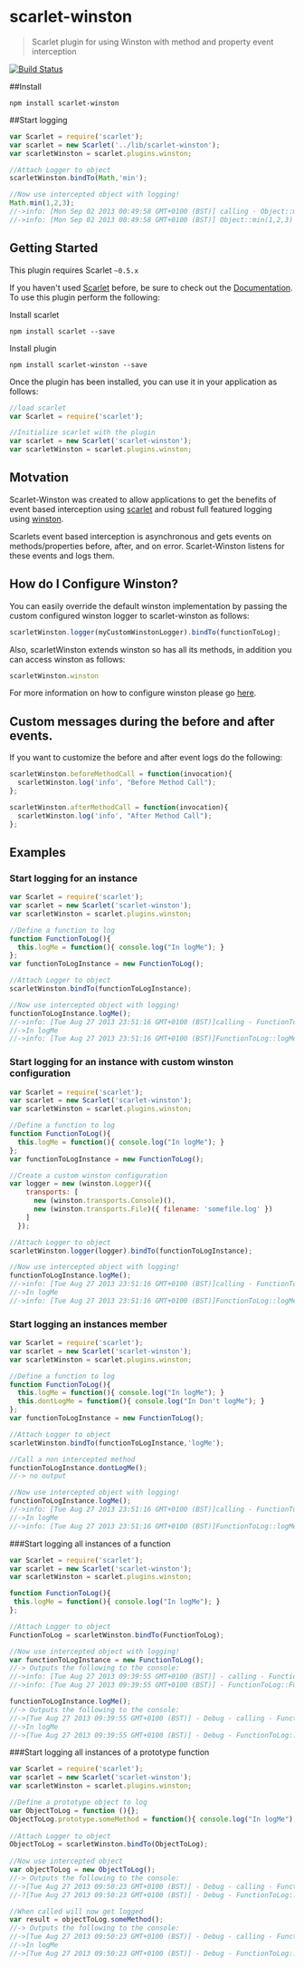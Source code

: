 scarlet-winston
===============

> Scarlet plugin for using Winston with method and property event interception

[![Build Status](https://travis-ci.org/scarletjs/scarlet-winston.png?branch=master)](https://travis-ci.org/scarletjs/scarlet-winston)

##Install

`npm install scarlet-winston`

##Start logging

```javascript
var Scarlet = require('scarlet');
var scarlet = new Scarlet('../lib/scarlet-winston');
var scarletWinston = scarlet.plugins.winston;

//Attach Logger to object
scarletWinston.bindTo(Math,'min');

//Now use intercepted object with logging!
Math.min(1,2,3);
//->info: [Mon Sep 02 2013 00:49:58 GMT+0100 (BST)] calling - Object::min(1,2,3)
//->info: [Mon Sep 02 2013 00:49:58 GMT+0100 (BST)] Object::min(1,2,3) - returned:1 - execution time(0:0:0.0)
```

## Getting Started
This plugin requires Scarlet `~0.5.x`

If you haven't used [Scarlet](https://github.com/scarletjs/scarlet) before, be sure to check out the [Documentation](https://github.com/scarletjs/scarlet).  To use this plugin perform the following:

Install scarlet
```shell
npm install scarlet --save
```

Install plugin
```shell
npm install scarlet-winston --save
```

Once the plugin has been installed, you can use it in your application as follows:

```js
//load scarlet
var Scarlet = require('scarlet');

//Initialize scarlet with the plugin
var scarlet = new Scarlet('scarlet-winston');
var scarletWinston = scarlet.plugins.winston;
```

## Motvation

Scarlet-Winston was created to allow applications to get the benefits of event based interception using [scarlet](https://github.com/scarletjs/scarlet) and robust full featured logging using [winston](https://github.com/flatiron/winston).

Scarlets event based interception is asynchronous and gets events on methods/properties before, after, and on error. Scarlet-Winston listens for these events and logs them.

## How do I Configure Winston?

You can easily override the default winston implementation by passing the custom configured winston logger to scarlet-winston as follows:

```javascript
scarletWinston.logger(myCustomWinstonLogger).bindTo(functionToLog);
```

Also, scarletWinston extends winston so has all its methods, in addition you can access winston as follows:

```javascript
scarletWinston.winston
```

For more information on how to configure winston please go [here](https://github.com/flatiron/winston).

## Custom messages during the before and after events.

If you want to customize the before and after event logs do the following:

```javascript
scarletWinston.beforeMethodCall = function(invocation){
  scarletWinston.log('info', "Before Method Call");
};

scarletWinston.afterMethodCall = function(invocation){
  scarletWinston.log('info', "After Method Call");
};
```

## Examples


### Start logging for an instance

```javascript
var Scarlet = require('scarlet');
var scarlet = new Scarlet('scarlet-winston');
var scarletWinston = scarlet.plugins.winston;

//Define a function to log
function FunctionToLog(){
  this.logMe = function(){ console.log("In logMe"); }
};
var functionToLogInstance = new FunctionToLog();

//Attach Logger to object
scarletWinston.bindTo(functionToLogInstance);

//Now use intercepted object with logging!
functionToLogInstance.logMe();
//->info: [Tue Aug 27 2013 23:51:16 GMT+0100 (BST)]calling - FunctionToLog::logMe()
//->In logMe
//->info: [Tue Aug 27 2013 23:51:16 GMT+0100 (BST)]FunctionToLog::logMe() - returned:undefined - execution time(0:0:0.1)
```

### Start logging for an instance with custom winston configuration

```javascript
var Scarlet = require('scarlet');
var scarlet = new Scarlet('scarlet-winston');
var scarletWinston = scarlet.plugins.winston;

//Define a function to log
function FunctionToLog(){
  this.logMe = function(){ console.log("In logMe"); }
};
var functionToLogInstance = new FunctionToLog();

//Create a custom winston configuration
var logger = new (winston.Logger)({
    transports: [
      new (winston.transports.Console)(),
      new (winston.transports.File)({ filename: 'somefile.log' })
    ]
  });

//Attach Logger to object
scarletWinston.logger(logger).bindTo(functionToLogInstance);

//Now use intercepted object with logging!
functionToLogInstance.logMe();
//->info: [Tue Aug 27 2013 23:51:16 GMT+0100 (BST)]calling - FunctionToLog::logMe()
//->In logMe
//->info: [Tue Aug 27 2013 23:51:16 GMT+0100 (BST)]FunctionToLog::logMe() - returned:undefined - execution time(0:0:0.1)
```

### Start logging an instances member

```javascript
var Scarlet = require('scarlet');
var scarlet = new Scarlet('scarlet-winston');
var scarletWinston = scarlet.plugins.winston;

//Define a function to log
function FunctionToLog(){
  this.logMe = function(){ console.log("In logMe"); }
  this.dontLogMe = function(){ console.log("In Don't logMe"); }
};
var functionToLogInstance = new FunctionToLog();

//Attach Logger to object
scarletWinston.bindTo(functionToLogInstance,'logMe');

//Call a non intercepted method
functionToLogInstance.dontLogMe();
//-> no output

//Now use intercepted object with logging!
functionToLogInstance.logMe();
//->info: [Tue Aug 27 2013 23:51:16 GMT+0100 (BST)]calling - FunctionToLog::logMe()
//->In logMe
//->info: [Tue Aug 27 2013 23:51:16 GMT+0100 (BST)]FunctionToLog::logMe() - returned:undefined - execution time(0:0:0.1)
```

###Start logging all instances of a function

 ```javascript
var Scarlet = require('scarlet');
var scarlet = new Scarlet('scarlet-winston');
var scarletWinston = scarlet.plugins.winston;

function FunctionToLog(){
  this.logMe = function(){ console.log("In logMe"); }
};

//Attach Logger to object
FunctionToLog = scarletWinston.bindTo(FunctionToLog);

//Now use intercepted object with logging!
var functionToLogInstance = new FunctionToLog();
//-> Outputs the following to the console:
//->info: [Tue Aug 27 2013 09:39:55 GMT+0100 (BST)] - calling - FunctionToLog::FunctionToLog()
//->info: [Tue Aug 27 2013 09:39:55 GMT+0100 (BST)] - FunctionToLog::FunctionToLog() - returned:undefined - execution time(0:0:0.0)

functionToLogInstance.logMe();
//-> Outputs the following to the console:
//->[Tue Aug 27 2013 09:39:55 GMT+0100 (BST)] - Debug - calling - FunctionToLog::logMe()
//->In logMe
//->[Tue Aug 27 2013 09:39:55 GMT+0100 (BST)] - Debug - FunctionToLog::logMe() - returned:undefined - execution time(0:0:0.0)
```

###Start logging all instances of a prototype function

 ```javascript
var Scarlet = require('scarlet');
var scarlet = new Scarlet('scarlet-winston');
var scarletWinston = scarlet.plugins.winston;
 
//Define a prototype object to log
var ObjectToLog = function (){};
ObjectToLog.prototype.someMethod = function(){ console.log("In logMe"); };
  
//Attach Logger to object
ObjectToLog = scarletWinston.bindTo(ObjectToLog);
  
//Now use intercepted object 
var objectToLog = new ObjectToLog();
//-> Outputs the following to the console:
//->[Tue Aug 27 2013 09:50:23 GMT+0100 (BST)] - Debug - calling - FunctionToLog::FunctionToLog()
//-?[Tue Aug 27 2013 09:50:23 GMT+0100 (BST)] - Debug - FunctionToLog::FunctionToLog() - returned:undefined - execution time(0:0:0.1)

//When called will now get logged
var result = objectToLog.someMethod();
//-> Outputs the following to the console:
//->[Tue Aug 27 2013 09:50:23 GMT+0100 (BST)] - Debug - calling - FunctionToLog::logMe()
//->In logMe
//->[Tue Aug 27 2013 09:50:23 GMT+0100 (BST)] - Debug - FunctionToLog::logMe() - returned:undefined - execution time(0:0:0.0)
```
